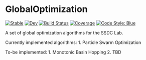 # GlobalOptimization

[![Stable](https://img.shields.io/badge/docs-stable-blue.svg)](https://UB-SSDC-Lab.github.io/GlobalOptimization.jl/stable/)
[![Dev](https://img.shields.io/badge/docs-dev-blue.svg)](https://UB-SSDC-Lab.github.io/GlobalOptimization.jl/dev/)
[![Build Status](https://github.com/UB-SSDC-Lab/GlobalOptimization.jl/actions/workflows/CI.yml/badge.svg?branch=main)](https://github.com/UB-SSDC-Lab/GlobalOptimization.jl/actions/workflows/CI.yml?query=branch%3Amain)
[![Coverage](https://codecov.io/gh/UB-SSDC-Lab/GlobalOptimization.jl/branch/main/graph/badge.svg)](https://codecov.io/gh/UB-SSDC-Lab/GlobalOptimization.jl)
[![Code Style: Blue](https://img.shields.io/badge/code%20style-blue-4495d1.svg)](https://github.com/invenia/BlueStyle)

A set of global optimization algorithms for the SSDC Lab. 

Currently implemented algorithms:
    1. Particle Swarm Optimization

To-be implemented:
    1. Monotonic Basin Hopping
    2. TBD